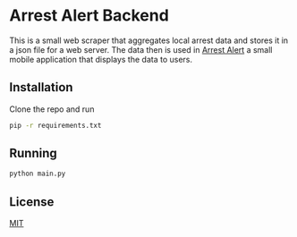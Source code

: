 # Arrest Alert Backend

This is a small web scraper that aggregates local arrest data and stores it in a json file for a web server. The data then is used in [Arrest Alert](https://github.com/gquarles/arrest-alert/tree/master) a small mobile application that displays the data to users.

## Installation

Clone the repo and run

```bash
pip -r requirements.txt
```

## Running

```bash
python main.py
```



## License
[MIT](https://choosealicense.com/licenses/mit/)
